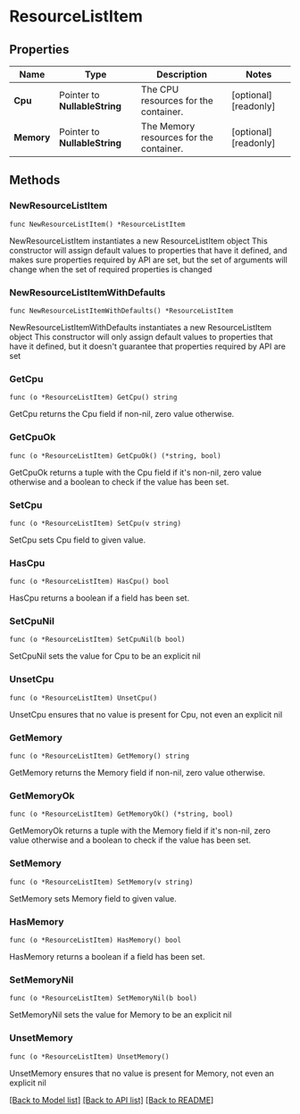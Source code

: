 # ResourceListItem

## Properties

Name | Type | Description | Notes
------------ | ------------- | ------------- | -------------
**Cpu** | Pointer to **NullableString** | The CPU resources for the container. | [optional] [readonly] 
**Memory** | Pointer to **NullableString** | The Memory resources for the container. | [optional] [readonly] 

## Methods

### NewResourceListItem

`func NewResourceListItem() *ResourceListItem`

NewResourceListItem instantiates a new ResourceListItem object
This constructor will assign default values to properties that have it defined,
and makes sure properties required by API are set, but the set of arguments
will change when the set of required properties is changed

### NewResourceListItemWithDefaults

`func NewResourceListItemWithDefaults() *ResourceListItem`

NewResourceListItemWithDefaults instantiates a new ResourceListItem object
This constructor will only assign default values to properties that have it defined,
but it doesn't guarantee that properties required by API are set

### GetCpu

`func (o *ResourceListItem) GetCpu() string`

GetCpu returns the Cpu field if non-nil, zero value otherwise.

### GetCpuOk

`func (o *ResourceListItem) GetCpuOk() (*string, bool)`

GetCpuOk returns a tuple with the Cpu field if it's non-nil, zero value otherwise
and a boolean to check if the value has been set.

### SetCpu

`func (o *ResourceListItem) SetCpu(v string)`

SetCpu sets Cpu field to given value.

### HasCpu

`func (o *ResourceListItem) HasCpu() bool`

HasCpu returns a boolean if a field has been set.

### SetCpuNil

`func (o *ResourceListItem) SetCpuNil(b bool)`

 SetCpuNil sets the value for Cpu to be an explicit nil

### UnsetCpu
`func (o *ResourceListItem) UnsetCpu()`

UnsetCpu ensures that no value is present for Cpu, not even an explicit nil
### GetMemory

`func (o *ResourceListItem) GetMemory() string`

GetMemory returns the Memory field if non-nil, zero value otherwise.

### GetMemoryOk

`func (o *ResourceListItem) GetMemoryOk() (*string, bool)`

GetMemoryOk returns a tuple with the Memory field if it's non-nil, zero value otherwise
and a boolean to check if the value has been set.

### SetMemory

`func (o *ResourceListItem) SetMemory(v string)`

SetMemory sets Memory field to given value.

### HasMemory

`func (o *ResourceListItem) HasMemory() bool`

HasMemory returns a boolean if a field has been set.

### SetMemoryNil

`func (o *ResourceListItem) SetMemoryNil(b bool)`

 SetMemoryNil sets the value for Memory to be an explicit nil

### UnsetMemory
`func (o *ResourceListItem) UnsetMemory()`

UnsetMemory ensures that no value is present for Memory, not even an explicit nil

[[Back to Model list]](../README.md#documentation-for-models) [[Back to API list]](../README.md#documentation-for-api-endpoints) [[Back to README]](../README.md)


